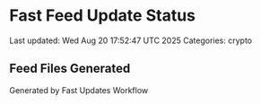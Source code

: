 # Fast Feed Update Status
Last updated: Wed Aug 20 17:52:47 UTC 2025
Categories: crypto

## Feed Files Generated

Generated by Fast Updates Workflow
